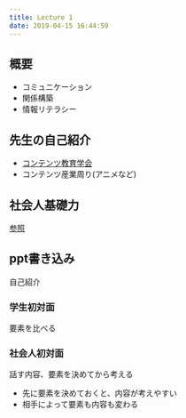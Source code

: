 ```yaml
---
title: Lecture 1
date: 2019-04-15 16:44:59
---
```


## 概要

+ コミュニケーション
+ 関係構築
+ 情報リテラシー

## 先生の自己紹介

+ [コンテンツ教育学会](http://cc-ra.jp/)
+ コンテンツ産業周り(アニメなど)

## 社会人基礎力

[参照](https://www.meti.go.jp/policy/kisoryoku/)

## ppt書き込み

自己紹介

### 学生初対面

要素を比べる

### 社会人初対面

話す内容、要素を決めてから考える

+ 先に要素を決めておくと、内容が考えやすい
+ 相手によって要素も内容も変わる